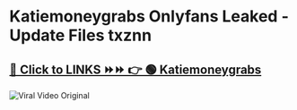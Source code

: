 
 # Katiemoneygrabs Onlyfans Leaked - Update Files txznn

## <h2><a href="https://clipsfans.com/Katiemoneygrabs&ref=git">🔗 Click to LINKS ⏩⏩ 👉 🟢 Katiemoneygrabs </a></h2>

<a href="https://clipsfans.com/Katiemoneygrabs&ref=git" rel="nofollow" data-target="animated-image.originalLink"><img src="https://i.ibb.co.com/xMMVF88/686577567.gif" alt="Viral Video Original" style="max-width: 100%; display: inline-block;" data-target="animated-image.originalImage"></a>

